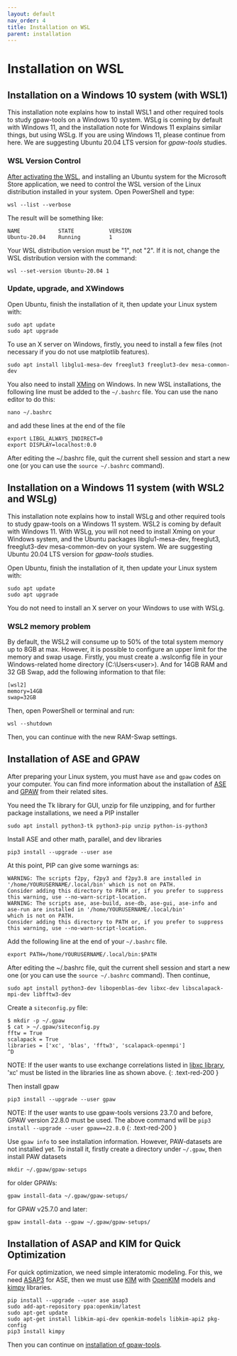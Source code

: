 ```yaml
---
layout: default
nav_order: 4
title: Installation on WSL
parent: installation
---
```


# Installation on WSL

## Installation on a Windows 10 system (with WSL1)
This installation note explains how to install WSL1 and other required tools to study gpaw-tools on a Windows 10 system. WSLg is coming by default with Windows 11, and the installation note for Windows 11 explains similar things, but using WSLg. If you are using Windows 11, please continue from here.
We are suggesting Ubuntu 20.04 LTS version for *gpaw-tools* studies.

### WSL Version Control
[After activating the WSL](https://www.windowscentral.com/install-windows-subsystem-linux-windows-10), and installing an Ubuntu system for the Microsoft Store application, we need to control the WSL version of the Linux distribution installed in your system. Open PowerShell and type:

    wsl --list --verbose 

The result will be something like:

    NAME            STATE           VERSION
    Ubuntu-20.04    Running         1

Your WSL distribution version must be "1", not "2". If it is not, change the WSL distribution version with the command:

    wsl --set-version Ubuntu-20.04 1

### Update, upgrade, and XWindows
Open Ubuntu, finish the installation of it, then update your Linux system with:

    sudo apt update
    sudo apt upgrade
    
To use an X server on Windows, firstly, you need to install a few files (not necessary if you do not use matplotlib features).

    sudo apt install libglu1-mesa-dev freeglut3 freeglut3-dev mesa-common-dev

You also need to install [XMing](https://sourceforge.net/projects/xming/) on Windows. In new WSL installations, the following line must be added to the `~/.bashrc` file. You can use the nano editor to do this:

    nano ~/.bashrc

and add these lines at the end of the file

    export LIBGL_ALWAYS_INDIRECT=0
    export DISPLAY=localhost:0.0

After editing the ~/.bashrc file, quit the current shell session and start a new one (or you can use the `source ~/.bashrc` command).

## Installation on a Windows 11 system (with WSL2 and WSLg)
This installation note explains how to install WSLg and other required tools to study gpaw-tools on a Windows 11 system. WSL2 is coming by default with Windows 11. With WSLg, you will not need to install Xming on your Windows system, and the Ubuntu packages libglu1-mesa-dev, freeglut3, freeglut3-dev mesa-common-dev on your system.
We are suggesting Ubuntu 20.04 LTS version for *gpaw-tools* studies.

Open Ubuntu, finish the installation of it, then update your Linux system with:

    sudo apt update
    sudo apt upgrade
    
You do not need to install an X server on your Windows to use with WSLg. 

### WSL2 memory problem
By default, the WSL2 will consume up to 50% of the total system memory up to 8GB at max. However, it is possible to configure an upper limit for the memory and swap usage. Firstly, you must create a .wslconfig file in your Windows-related home directory (C:\Users\<user>). And for 14GB RAM and 32 GB Swap, add the following information to that file:

    [wsl2]
    memory=14GB
    swap=32GB

Then, open PowerShell or terminal and run:

    wsl --shutdown

Then, you can continue with the new RAM-Swap settings.
    
## Installation of ASE and GPAW
After preparing your Linux system, you must have `ase` and `gpaw` codes on your computer. You can find more information about the installation of [ASE](https://wiki.fysik.dtu.dk/ase/install.html) and [GPAW](https://wiki.fysik.dtu.dk/gpaw/install.html) from their related sites.

You need the Tk library for GUI, unzip for file unzipping, and for further package installations, we need a PIP installer

    sudo apt install python3-tk python3-pip unzip python-is-python3

Install ASE and other math, parallel, and dev libraries

    pip3 install --upgrade --user ase
    
At this point, PIP can give some warnings as:

    WARNING: The scripts f2py, f2py3 and f2py3.8 are installed in '/home/YOURUSERNAME/.local/bin' which is not on PATH.
    Consider adding this directory to PATH or, if you prefer to suppress this warning, use --no-warn-script-location.
    WARNING: The scripts ase, ase-build, ase-db, ase-gui, ase-info and ase-run are installed in '/home/YOURUSERNAME/.local/bin' 
    which is not on PATH.
    Consider adding this directory to PATH or, if you prefer to suppress this warning, use --no-warn-script-location.

Add the following line at the end of your ``~/.bashrc`` file.

    export PATH=/home/YOURUSERNAME/.local/bin:$PATH
    

After editing the ~/.bashrc file, quit the current shell session and start a new one (or you can use the `source ~/.bashrc` command). Then continue,

    sudo apt install python3-dev libopenblas-dev libxc-dev libscalapack-mpi-dev libfftw3-dev

Create a `siteconfig.py` file:

```
$ mkdir -p ~/.gpaw
$ cat > ~/.gpaw/siteconfig.py
fftw = True
scalapack = True
libraries = ['xc', 'blas', 'fftw3', 'scalapack-openmpi']
^D
```

NOTE: If the user wants to use exchange correlations listed in [libxc library](https://www.tddft.org/programs/libxc/), 'xc' must be listed in the libraries line as shown above.
{: .text-red-200 }


Then install gpaw

    pip3 install --upgrade --user gpaw

NOTE: If the user wants to use gpaw-tools versions 23.7.0 and before, GPAW version 22.8.0 must be used. The above command will be `pip3 install --upgrade --user gpaw==22.8.0`
{: .text-red-200 }

Use `gpaw info` to see installation information. However, PAW-datasets are not installed yet. To install it, firstly create a directory under `~/.gpaw`, then install PAW datasets

    mkdir ~/.gpaw/gpaw-setups

for older GPAWs:

    gpaw install-data ~/.gpaw/gpaw-setups/

for GPAW v25.7.0 and later:

    gpaw install-data --gpaw ~/.gpaw/gpaw-setups/

## Installation of ASAP and KIM for Quick Optimization

For quick optimization, we need simple interatomic modeling. For this, we need [ASAP3](https://wiki.fysik.dtu.dk/asap/) for ASE, then we must use [KIM](https://openkim.org/kim-api/) with [OpenKIM](https://openkim.org/) models and [kimpy](https://github.com/openkim/kimpy) libraries.

    pip install --upgrade --user ase asap3
    sudo add-apt-repository ppa:openkim/latest
    sudo apt-get update
    sudo apt-get install libkim-api-dev openkim-models libkim-api2 pkg-config
    pip3 install kimpy

Then you can continue on [installation of gpaw-tools](installationofgpawtools.md).

